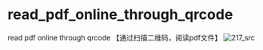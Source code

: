 # read_pdf_online_through_qrcode
read pdf online through qrcode 【通过扫描二维码，阅读pdf文件】
![217_src]([https://github.com/user-attachments/assets/c4917892-d3c7-4390-8763-db6ad1143ce7](https://hymdrive.top:5001/d/s/1282x8MbmiiETygUc9CNe5jUGHInssWY/y8kZziBc9SvpzX5cosD88Wis4-VRwAmk-TLWAp7o5egw))
